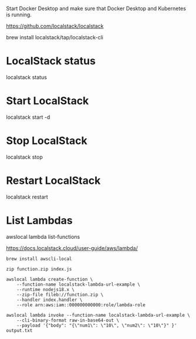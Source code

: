 
Start Docker Desktop and make sure that Docker Desktop and Kubernetes is running.

https://github.com/localstack/localstack

brew install localstack/tap/localstack-cli

# LocalStack status
localstack status

# Start LocalStack
localstack start -d

# Stop LocalStack
localstack stop

# Restart LocalStack
localstack restart

# List Lambdas
awslocal lambda list-functions

https://docs.localstack.cloud/user-guide/aws/lambda/

```
brew install awscli-local
````

```
zip function.zip index.js

awslocal lambda create-function \
    --function-name localstack-lambda-url-example \
    --runtime nodejs18.x \
    --zip-file fileb://function.zip \
    --handler index.handler \
    --role arn:aws:iam::000000000000:role/lambda-role
```

```
awslocal lambda invoke --function-name localstack-lambda-url-example \
    --cli-binary-format raw-in-base64-out \
    --payload '{"body": "{\"num1\": \"10\", \"num2\": \"10\"}" }' output.txt
```
